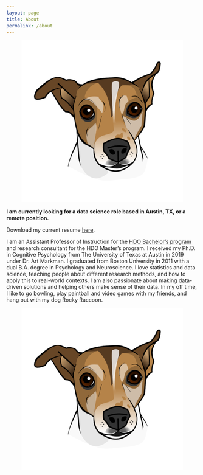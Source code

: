 ```yaml
---
layout: page
title: About
permalink: /about
---
```


<p align="center">
  <img src="/assets/img/profile.png" />
</p>

**I am currently looking for a data science role based in Austin, TX, or a remote position.**

Download my current resume [here](https://drive.google.com/file/d/12ZO5j6AzucKMlmb7OkDX77UNZilqntid/view?usp=sharing).

I am an Assistant Professor of Instruction for the [HDO Bachelor’s program](https://hdo.utexas.edu/ba/) and research consultant for the HDO Master’s program. I received my Ph.D. in Cognitive Psychology from The University of Texas at Austin in 2019 under Dr. Art Markman. I graduated from Boston University in 2011 with a dual B.A. degree in Psychology and Neuroscience. I love statistics and data science, teaching people about different research methods, and how to apply this to real-world contexts. I am also passionate about making data-driven solutions and helping others make sense of their data. In my off time, I like to go bowling, play paintball and video games with my friends, and hang out with my dog Rocky Raccoon. 

<p align="center">
  <img src="/assets/img/profile.png" />
</p>

